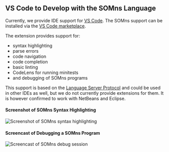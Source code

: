 ## VS Code to Develop with the SOMns Language

Currently, we provide IDE support for [VS Code](https://code.visualstudio.com/).
The SOMns support can be installed via the
[VS Code marketplace](https://marketplace.visualstudio.com/items?itemName=MetaConcProject.SOMns).

The extension provides support for:

 - syntax highlighting
 - parse errors
 - code navigation
 - code completion
 - basic linting
 - CodeLens for running minitests
 - and debugging of SOMns programs

This support is based on the
[Language Server Protocol](https://github.com/Microsoft/language-server-protocol#readme)
and could be used in other IDEs as well, but we do not currently provide
extensions for them. It is however confirmed to work with NetBeans and Eclipse.

#### Screenshot of SOMns Syntax Highlighting

![Screenshot of SOMns syntax highlighting](https://som-st.github.io/images/vscode-somns-syntax-highlighting.png)

#### Screencast of Debugging a SOMns Program

![Screencast of SOMns debug session](https://som-st.github.io/images/vscode-somns-debugger.gif)
